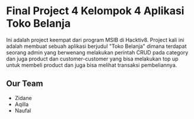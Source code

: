 # Final Project 4 Kelompok 4 Aplikasi Toko Belanja
Ini adalah project keempat dari program MSIB di Hacktiv8. Project kali ini adalah membuat sebuah aplikasi berjudul "Toko Belanja" dimana terdapat seorang admin yang berwenang melakukan perintah CRUD pada category dan juga product dan customer-customer yang bisa melakukan top up untuk membeli product dan juga bisa melihat transaksi pembeliannya.

## Our Team
* Zidane
* Aqilla
* Naufal
